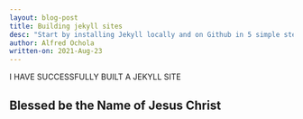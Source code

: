 ```yaml
---
layout: blog-post
title: Building jekyll sites
desc: "Start by installing Jekyll locally and on Github in 5 simple steps."
author: Alfred Ochola
written-on: 2021-Aug-23
---
```


I HAVE SUCCESSFULLY BUILT A JEKYLL SITE

## Blessed be the Name of Jesus Christ
